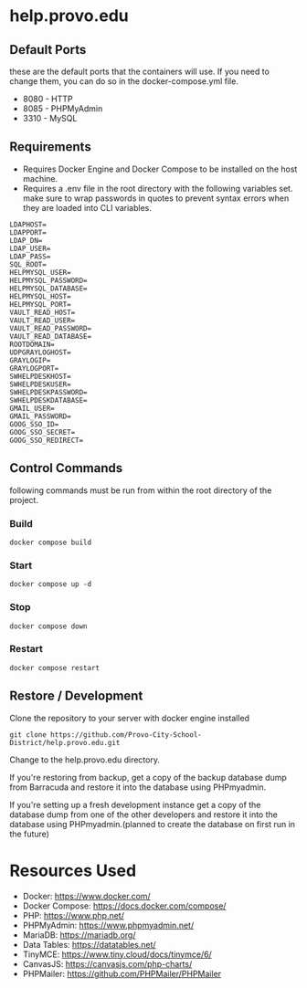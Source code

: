 # help.provo.edu
## Default Ports
these are the default ports that the containers will use. If you need to change them, you can do so in the docker-compose.yml file.
- 8080 - HTTP
- 8085 - PHPMyAdmin
- 3310 - MySQL

## Requirements
- Requires Docker Engine and Docker Compose to be installed on the host machine.
- Requires a .env file in the root directory with the following variables set. make sure to wrap passwords in quotes to prevent syntax errors when they are loaded into CLI variables.

```
LDAPHOST=
LDAPPORT=
LDAP_DN=
LDAP_USER=
LDAP_PASS=
SQL_ROOT=
HELPMYSQL_USER=
HELPMYSQL_PASSWORD=
HELPMYSQL_DATABASE=
HELPMYSQL_HOST=
HELPMYSQL_PORT=
VAULT_READ_HOST=
VAULT_READ_USER=
VAULT_READ_PASSWORD=
VAULT_READ_DATABASE=
ROOTDOMAIN=
UDPGRAYLOGHOST=
GRAYLOGIP=
GRAYLOGPORT=
SWHELPDESKHOST=
SWHELPDESKUSER=
SWHELPDESKPASSWORD=
SWHELPDESKDATABASE=
GMAIL_USER=
GMAIL_PASSWORD=
GOOG_SSO_ID=
GOOG_SSO_SECRET=
GOOG_SSO_REDIRECT=
```
## Control Commands
following commands must be run from within the root directory of the project.
### Build
```docker compose build```

### Start
```docker compose up -d```

### Stop
```docker compose down```

### Restart
```docker compose restart```


## Restore / Development
Clone the repository to your server with docker engine installed
```
git clone https://github.com/Provo-City-School-District/help.provo.edu.git
```

Change to the help.provo.edu directory.

If you're restoring from backup, get a copy of the backup database dump from Barracuda and restore it into the database using PHPmyadmin.

If you're setting up a fresh development instance get a copy of the database dump from one of the other developers and restore it into the database using PHPmyadmin.(planned to create the database on first run in the future)

# Resources Used
- Docker: https://www.docker.com/
- Docker Compose: https://docs.docker.com/compose/
- PHP: https://www.php.net/
- PHPMyAdmin: https://www.phpmyadmin.net/
- MariaDB: https://mariadb.org/
- Data Tables: https://datatables.net/
- TinyMCE: https://www.tiny.cloud/docs/tinymce/6/
- CanvasJS: https://canvasjs.com/php-charts/
- PHPMailer: https://github.com/PHPMailer/PHPMailer
